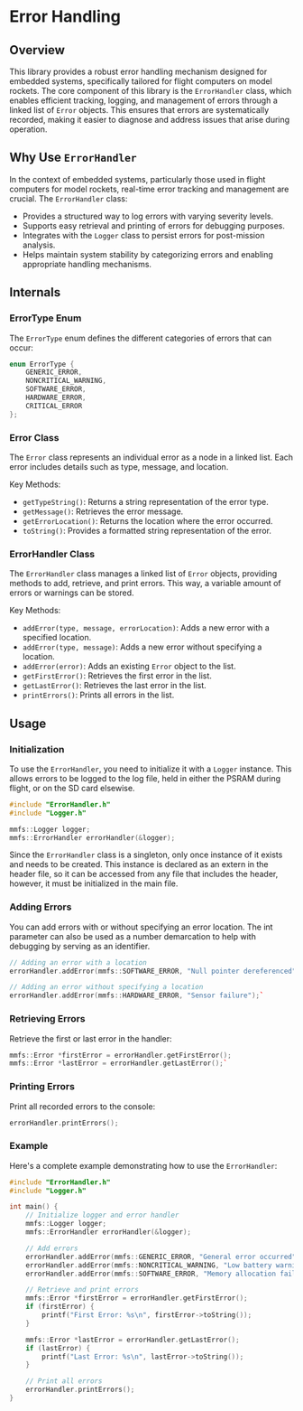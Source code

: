# Error Handling

## Overview

This library provides a robust error handling mechanism designed for embedded systems, specifically tailored for flight computers on model rockets. The core component of this library is the `ErrorHandler` class, which enables efficient tracking, logging, and management of errors through a linked list of `Error` objects. This ensures that errors are systematically recorded, making it easier to diagnose and address issues that arise during operation.

## Why Use `ErrorHandler`

In the context of embedded systems, particularly those used in flight computers for model rockets, real-time error tracking and management are crucial. The `ErrorHandler` class:

-   Provides a structured way to log errors with varying severity levels.
-   Supports easy retrieval and printing of errors for debugging purposes.
-   Integrates with the `Logger` class to persist errors for post-mission analysis.
-   Helps maintain system stability by categorizing errors and enabling appropriate handling mechanisms.

## Internals

### ErrorType Enum

The `ErrorType` enum defines the different categories of errors that can occur:
```cpp
enum ErrorType {
    GENERIC_ERROR,
    NONCRITICAL_WARNING,
    SOFTWARE_ERROR,
    HARDWARE_ERROR,
    CRITICAL_ERROR
};
```
### Error Class

The `Error` class represents an individual error as a node in a linked list. Each error includes details such as type, message, and location.

Key Methods:

-   `getTypeString()`: Returns a string representation of the error type.
-   `getMessage()`: Retrieves the error message.
-   `getErrorLocation()`: Returns the location where the error occurred.
-   `toString()`: Provides a formatted string representation of the error.

### ErrorHandler Class

The `ErrorHandler` class manages a linked list of `Error` objects, providing methods to add, retrieve, and print errors. This way, a variable amount of errors or warnings can be stored.

Key Methods:

-   `addError(type, message, errorLocation)`: Adds a new error with a specified location.
-   `addError(type, message)`: Adds a new error without specifying a location.
-   `addError(error)`: Adds an existing `Error` object to the list.
-   `getFirstError()`: Retrieves the first error in the list.
-   `getLastError()`: Retrieves the last error in the list.
-   `printErrors()`: Prints all errors in the list.

## Usage

### Initialization

To use the `ErrorHandler`, you need to initialize it with a `Logger` instance. This allows errors to be logged to the log file, held in either the PSRAM during flight, or on the SD card elsewise.

```cpp
#include "ErrorHandler.h"
#include "Logger.h"

mmfs::Logger logger;
mmfs::ErrorHandler errorHandler(&logger);
```

Since the `ErrorHandler` class is a singleton, only once instance of it exists and needs to be created. This instance is declared as an extern in the header file, so it can be accessed from any file that includes the header, however, it must be initialized in the main file.

### Adding Errors

You can add errors with or without specifying an error location. The int parameter can also be used as a number demarcation to help with debugging by serving as an identifier.
```cpp
// Adding an error with a location
errorHandler.addError(mmfs::SOFTWARE_ERROR, "Null pointer dereferenced", 42);

// Adding an error without specifying a location
errorHandler.addError(mmfs::HARDWARE_ERROR, "Sensor failure");` 
```

### Retrieving Errors

Retrieve the first or last error in the handler:
```cpp
mmfs::Error *firstError = errorHandler.getFirstError();
mmfs::Error *lastError = errorHandler.getLastError();` 
```
### Printing Errors

Print all recorded errors to the console:
```cpp
errorHandler.printErrors();
``` 

### Example

Here's a complete example demonstrating how to use the `ErrorHandler`:

```cpp
#include "ErrorHandler.h"
#include "Logger.h"

int main() {
    // Initialize logger and error handler
    mmfs::Logger logger;
    mmfs::ErrorHandler errorHandler(&logger);

    // Add errors
    errorHandler.addError(mmfs::GENERIC_ERROR, "General error occurred", 101);
    errorHandler.addError(mmfs::NONCRITICAL_WARNING, "Low battery warning");
    errorHandler.addError(mmfs::SOFTWARE_ERROR, "Memory allocation failure", 202);

    // Retrieve and print errors
    mmfs::Error *firstError = errorHandler.getFirstError();
    if (firstError) {
        printf("First Error: %s\n", firstError->toString());
    }

    mmfs::Error *lastError = errorHandler.getLastError();
    if (lastError) {
        printf("Last Error: %s\n", lastError->toString());
    }

    // Print all errors
    errorHandler.printErrors();
}
```